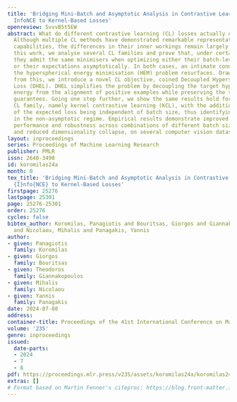 ```yaml
---
title: 'Bridging Mini-Batch and Asymptotic Analysis in Contrastive Learning: From
  InfoNCE to Kernel-Based Losses'
openreview: SvvvB5t5EW
abstract: What do different contrastive learning (CL) losses actually optimize for?
  Although multiple CL methods have demonstrated remarkable representation learning
  capabilities, the differences in their inner workings remain largely opaque. In
  this work, we analyse several CL families and prove that, under certain conditions,
  they admit the same minimisers when optimizing either their batch-level objectives
  or their expectations asymptotically. In both cases, an intimate connection with
  the hyperspherical energy minimisation (HEM) problem resurfaces. Drawing inspiration
  from this, we introduce a novel CL objective, coined Decoupled Hyperspherical Energy
  Loss (DHEL). DHEL simplifies the problem by decoupling the target hyperspherical
  energy from the alignment of positive examples while preserving the same theoretical
  guarantees. Going one step further, we show the same results hold for another relevant
  CL family, namely kernel contrastive learning (KCL), with the additional advantage
  of the expected loss being independent of batch size, thus identifying the minimisers
  in the non-asymptotic regime. Empirical results demonstrate improved downstream
  performance and robustness across combinations of different batch sizes and hyperparameters
  and reduced dimensionality collapse, on several computer vision datasets.
layout: inproceedings
series: Proceedings of Machine Learning Research
publisher: PMLR
issn: 2640-3498
id: koromilas24a
month: 0
tex_title: 'Bridging Mini-Batch and Asymptotic Analysis in Contrastive Learning: From
  {I}nfo{NCE} to Kernel-Based Losses'
firstpage: 25276
lastpage: 25301
page: 25276-25301
order: 25276
cycles: false
bibtex_author: Koromilas, Panagiotis and Bouritsas, Giorgos and Giannakopoulos, Theodoros
  and Nicolaou, Mihalis and Panagakis, Yannis
author:
- given: Panagiotis
  family: Koromilas
- given: Giorgos
  family: Bouritsas
- given: Theodoros
  family: Giannakopoulos
- given: Mihalis
  family: Nicolaou
- given: Yannis
  family: Panagakis
date: 2024-07-08
address:
container-title: Proceedings of the 41st International Conference on Machine Learning
volume: '235'
genre: inproceedings
issued:
  date-parts:
  - 2024
  - 7
  - 8
pdf: https://proceedings.mlr.press/v235/assets/koromilas24a/koromilas24a.pdf
extras: []
# Format based on Martin Fenner's citeproc: https://blog.front-matter.io/posts/citeproc-yaml-for-bibliographies/
---
```

